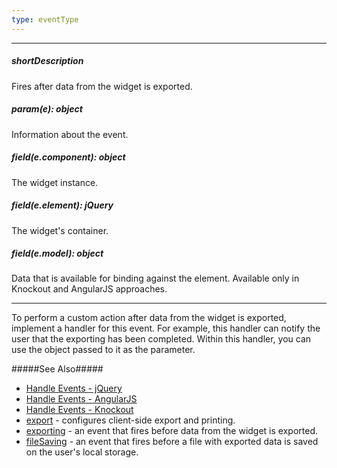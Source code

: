 ```yaml
---
type: eventType
---
```

---
##### shortDescription
Fires after data from the widget is exported.

##### param(e): object
Information about the event.

##### field(e.component): object
The widget <a href="{basewidgetpath}/Methods/#instance"></a> instance.

##### field(e.element): jQuery
The widget's container.

##### field(e.model): object
Data that is available for binding against the element. Available only in Knockout and AngularJS approaches.

---
To perform a custom action after data from the widget is exported, implement a handler for this event. For example, this handler can notify the user that the exporting has been completed. Within this handler, you can use the object passed to it as the parameter.

#####See Also#####
- [Handle Events - jQuery](/concepts/00%20Getting%20Started/10%20Widget%20Basics%20-%20jQuery/15%20Handle%20Events.md '/Documentation/Guide/Getting_Started/Widget_Basics_-_jQuery/Handle_Events/')
- [Handle Events - AngularJS](/concepts/00%20Getting%20Started/20%20Widget%20Basics%20-%20AngularJS/15%20Handle%20Events.md '/Documentation/Guide/Getting_Started/Widget_Basics_-_AngularJS/Handle_Events/')
- [Handle Events - Knockout](/concepts/00%20Getting%20Started/25%20Widget%20Basics%20-%20Knockout/15%20Handle%20Events.md '/Documentation/Guide/Getting_Started/Widget_Basics_-_Knockout/Handle_Events/')
- [export](/api-reference/20%20Data%20Visualization%20Widgets/BaseWidget/1%20Configuration/export '{basewidgetpath}/Configuration/export') - configures client-side export and printing.
- [exporting](/api-reference/20%20Data%20Visualization%20Widgets/BaseWidget/4%20Events/exporting.md '{basewidgetpath}/Events#exporting') - an event that fires before data from the widget is exported.
- [fileSaving](/api-reference/20%20Data%20Visualization%20Widgets/BaseWidget/4%20Events/fileSaving.md '{basewidgetpath}/Events#fileSaving') - an event that fires before a file with exported data is saved on the user's local storage.